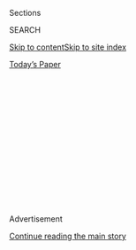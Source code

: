 <div id="app">

<div>

<div>

<div>

<div class="NYTAppHideMasthead css-1q2w90k e1suatyy0">

<div class="section css-ui9rw0 e1suatyy2">

<div class="css-eph4ug er09x8g0">

<div class="css-6n7j50">

</div>

<span class="css-1dv1kvn">Sections</span>

<div class="css-10488qs">

<span class="css-1dv1kvn">SEARCH</span>

</div>

[Skip to content](#site-content)[Skip to site
index](#site-index)

</div>

<div class="css-10698na e1huz5gh0">

</div>

</div>

<div id="masthead-bar-one" class="section hasLinks css-15hmgas e1csuq9d3">

<div class="css-uqyvli e1csuq9d0">

</div>

<div class="css-1uqjmks e1csuq9d1">

</div>

<div class="css-9e9ivx">

[](https://myaccount.nytimes3xbfgragh.onion/auth/login?response_type=cookie&client_id=vi)

</div>

<div class="css-1bvtpon e1csuq9d2">

[Today’s
Paper](https://www.nytimes3xbfgragh.onion/section/todayspaper)

</div>

</div>

</div>

</div>

<div data-aria-hidden="false">

<div id="site-content" data-role="main">

<div>

<div class="css-1aor85t" style="opacity:0.000000001;z-index:-1;visibility:hidden">

<div class="css-1hqnpie">

<div class="css-epjblv">

<span class="css-17xtcya">[Opinion](/section/opinion)</span><span class="css-x15j1o">|</span><span class="css-fwqvlz">The
First Invasion of
America</span>

</div>

<div class="css-k008qs">

<div class="css-1iwv8en">

<span class="css-18z7m18"></span>

<div>

</div>

</div>

<span class="css-1n6z4y">https://nyti.ms/2zaAJir</span>

<div class="css-1705lsu">

<div class="css-4xjgmj">

<div class="css-4skfbu" data-role="toolbar" data-aria-label="Social Media Share buttons, Save button, and Comments Panel with current comment count" data-testid="share-tools">

  - 
  - 
  - 
  - 
    
    <div class="css-6n7j50">
    
    </div>

  - 
  - 

</div>

</div>

</div>

</div>

</div>

</div>

<div id="NYT_TOP_BANNER_REGION" class="css-13pd83m">

</div>

<div id="top-wrapper" class="css-1sy8kpn">

<div id="top-slug" class="css-l9onyx">

Advertisement

</div>

[Continue reading the main
story](#after-top)

<div class="ad top-wrapper" style="text-align:center;height:100%;display:block;min-height:250px">

<div id="top" class="place-ad" data-position="top" data-size-key="top">

</div>

</div>

<div id="after-top">

</div>

</div>

<div>

<div class="css-v5btjw etb61u70">

<div class="css-v05ibm etb61u71">

[Opinion](/section/opinion)

</div>

</div>

<div id="sponsor-wrapper" class="css-1hyfx7x">

<div id="sponsor-slug" class="css-19vbshk">

Supported by

</div>

[Continue reading the main
story](#after-sponsor)

<div id="sponsor" class="ad sponsor-wrapper" style="text-align:center;height:100%;display:block">

</div>

<div id="after-sponsor">

</div>

</div>

<div class="css-186x18t">

</div>

<div class="css-1vkm6nb ehdk2mb0">

# The First Invasion of America

</div>

And the cultural earthquake it’s unleashing.

<div class="css-18e8msd">

<div class="css-vp77d3 epjyd6m0">

<div class="css-1p10dcb ey68jwv0" data-aria-hidden="true">

[![David
Brooks](https://static01.graylady3jvrrxbe.onion/images/2018/04/03/opinion/david-brooks/david-brooks-thumbLarge-v2.png
"David Brooks")](https://www.nytimes3xbfgragh.onion/by/david-brooks)

</div>

<div class="css-1baulvz">

By [<span class="css-1baulvz last-byline" itemprop="name">David
Brooks</span>](https://www.nytimes3xbfgragh.onion/by/david-brooks)

<div class="css-8atqhb">

Opinion Columnist

</div>

</div>

</div>

  - May 21,
    2020

  - 
    
    <div class="css-4xjgmj">
    
    <div class="css-d8bdto" data-role="toolbar" data-aria-label="Social Media Share buttons, Save button, and Comments Panel with current comment count" data-testid="share-tools">
    
      - 
      - 
      - 
      - 
        
        <div class="css-6n7j50">
        
        </div>
    
      - 
      - 
    
    </div>
    
    </div>

</div>

<div class="css-79elbk" data-testid="photoviewer-wrapper">

<div class="css-z3e15g" data-testid="photoviewer-wrapper-hidden">

</div>

<div class="css-1a48zt4 ehw59r15" data-testid="photoviewer-children">

![<span class="css-cnj6d5 e1z0qqy90" itemprop="copyrightHolder"><span class="css-1ly73wi e1tej78p0">Credit...</span><span><span>Damon
Winter/The New York
Times</span></span></span>](https://static01.graylady3jvrrxbe.onion/images/2020/05/22/opinion/22brooks_Sub/merlin_163978530_a1596a81-d8c3-4c4a-bd8b-b6339d71799a-articleLarge.jpg?quality=75&auto=webp&disable=upscale)

</div>

</div>

</div>

<div class="section meteredContent css-1r7ky0e" name="articleBody" itemprop="articleBody">

<div class="css-1fanzo5 StoryBodyCompanionColumn">

<div class="css-53u6y8">

I was an American history major in college, back in the 1980s.

I’ll be honest with you. I thrilled to the way the American story was
told back then. To immigrate to America was to join the luckiest and
greatest nation in history. “Nothing in all history had ever succeeded
like America, and every American knew it,” Henry Steele Commager wrote
in his 1950 book, “The American Mind.”

To be born American was to be born to a glorious destiny. We were the
nation of the future, the vanguard of justice, the last best hope of
mankind. “Have the elder races halted?” Walt Whitman asked, “Do they
droop and end their lesson, wearied over there beyond the seas? We take
up the task eternal.”

</div>

</div>

<div>

</div>

<div class="css-1fanzo5 StoryBodyCompanionColumn">

<div class="css-53u6y8">

To be born American was to be born boldly individual, daring and
self-sufficient. “Trust thyself: Every heart vibrates to that iron
string,” Ralph Waldo Emerson wrote in an essay called, very Americanly,
“Self-Reliance.”

</div>

</div>

<div class="css-1fanzo5 StoryBodyCompanionColumn">

<div class="css-53u6y8">

To be born American was to bow down to no one, to say: *I’m no better
than anyone else, but nobody’s better than me.* Tocqueville wrote about
the equality of condition he found in America; no one putting on airs
over anyone else. In 1981, Samuel Huntington wrote that American creed
was built around a suspicion of authority and a fervent rejection of
hierarchy: “The essence of egalitarianism is rejection of the idea that
one person has the right to exercise power over another.”

I found it all so energizing. Being an American was not just a
citizenship. It was a vocation, a call to serve a grand national
mission.

Today, of course, we understand what was wrong with that version of
American history. It didn’t include everybody. It left out the full
horrors of slavery and genocide.

But here’s what has struck me forcefully, especially during the
pandemic: That whole version of the American creed was all based on an
assumption of existential security. Americans had the luxury of thinking
and living the way they did because they had two whopping great oceans
on either side. The United States was immune to foreign invasion, the
corruptions of the old world. It was often spared the plagues that swept
over so many other parts of the globe.

We could be individualistic, anti-authority, daring and self-sufficient
because on an elemental level we felt so damn safe.

</div>

</div>

<div class="css-1fanzo5 StoryBodyCompanionColumn">

<div class="css-53u6y8">

University of Maryland scholar Michele Gelfand has spent her career
comparing national cultures. Some nations grow up relatively spared from
foreign invasion and the frequent devastation of infectious disease.
Gelfand finds that these are loose nations: individualistic, creative
but also disordered, uncoordinated and reckless.

Other nations have not been so lucky. Harsh necessity has made them
tight nations. Hardship has taught them to pull together, to be more
conformist, but also better at building social order and self-control.

Gelfand wrote a book called “Rule Makers, Rule Breakers.” We Americans
have been rule-breakers, the classic loose nation.

But what happens to a loose nation when the sense of existential
security disappears? Over the first two decades of the 21st century,
America has lost its sense of safety, the calm confidence that the
future is ours, that our institutions are sound or even minimally
competent.

And if there was any shred of existential safety left, surely the
pandemic has taken it away — around 100,000 dead so far, an economy
ravaged. We’ve had threats before, a few foreign incursions like in
1812, even pandemics when America was less just than it is today. But
we’ve never had them smack in the middle of a crisis of confidence, a
crisis of authority, plus social and spiritual crises all at once.

So in that sense, this is the first invasion of America. This is the
first time that a menace has crossed our borders, upended the daily
lives of every American and rocked our ancient sense of safety. Welcome
to life in the rest of the world.

Aside from a few protesters and a depraved president, most of us have
understood we need to suspend the old individualistic American creed. In
the midst of a complex epidemiological disaster, to be anti-authority is
to be ignorant. In the midst of a contagion, to act as if you are
self-sufficient is just selfish.

</div>

</div>

<div class="css-1fanzo5 StoryBodyCompanionColumn">

<div class="css-53u6y8">

But something more profound is going on. We are undergoing a more
permanent shift in national consciousness, a reconstruction of meanings,
symbols, values and narratives. If the old American creed grew up in an
atmosphere of assumed security and liberty, the new one is growing up in
an atmosphere of vulnerability and precariousness.

In this atmosphere, [economic resilience will be more valued than
maximized
efficiency](https://www.nytimes3xbfgragh.onion/2020/04/20/opinion/marco-rubio-coronavirus-economy.html).
We’ll spend more time minimizing downside risks than maximizing upside
gains. The local and the rooted will be valued more than the distantly
networked. We’ll value community over individualism, embeddedness over
autonomy.

Something lovely is being lost. America’s old idea of itself unleashed a
torrent of energy. But the American identity that grows up in the shadow
of the plague can have the humanity of shared vulnerability, the
humility that comes with an understanding of the precariousness of life
and a fierce solidarity that emerges during a long struggle against an
invading force.

*The Times is committed to publishing* [*a diversity of
letters*](https://www.nytimes3xbfgragh.onion/2019/01/31/opinion/letters/letters-to-editor-new-york-times-women.html)
*to the editor. We’d like to hear what you think about this or any of
our articles. Here are some*
[*tips*](https://help.nytimes3xbfgragh.onion/hc/en-us/articles/115014925288-How-to-submit-a-letter-to-the-editor)*.
And here’s our email:*
[*letters@NYTimes.com*](mailto:letters@NYTimes.com)*.*

*Follow The New York Times Opinion section on*
[*Facebook*](https://www.facebookcorewwwi.onion/nytopinion)*,* [*Twitter
(@NYTopinion)*](http://twitter.com/NYTOpinion) *and*
[*Instagram*](https://www.instagram.com/nytopinion/)*.*

</div>

</div>

</div>

<div>

</div>

<div>

</div>

<div>

</div>

<div>

<div id="bottom-wrapper" class="css-1ede5it">

<div id="bottom-slug" class="css-l9onyx">

Advertisement

</div>

[Continue reading the main
story](#after-bottom)

<div id="bottom" class="ad bottom-wrapper" style="text-align:center;height:100%;display:block;min-height:90px">

</div>

<div id="after-bottom">

</div>

</div>

</div>

</div>

</div>

## Site Index

<div>

</div>

## Site Information Navigation

  - [© <span>2020</span> <span>The New York Times
    Company</span>](https://help.nytimes3xbfgragh.onion/hc/en-us/articles/115014792127-Copyright-notice)

<!-- end list -->

  - [NYTCo](https://www.nytco.com/)
  - [Contact
    Us](https://help.nytimes3xbfgragh.onion/hc/en-us/articles/115015385887-Contact-Us)
  - [Work with us](https://www.nytco.com/careers/)
  - [Advertise](https://nytmediakit.com/)
  - [T Brand Studio](http://www.tbrandstudio.com/)
  - [Your Ad
    Choices](https://www.nytimes3xbfgragh.onion/privacy/cookie-policy#how-do-i-manage-trackers)
  - [Privacy](https://www.nytimes3xbfgragh.onion/privacy)
  - [Terms of
    Service](https://help.nytimes3xbfgragh.onion/hc/en-us/articles/115014893428-Terms-of-service)
  - [Terms of
    Sale](https://help.nytimes3xbfgragh.onion/hc/en-us/articles/115014893968-Terms-of-sale)
  - [Site
    Map](https://spiderbites.nytimes3xbfgragh.onion)
  - [Help](https://help.nytimes3xbfgragh.onion/hc/en-us)
  - [Subscriptions](https://www.nytimes3xbfgragh.onion/subscription?campaignId=37WXW)

</div>

</div>

</div>

</div>
